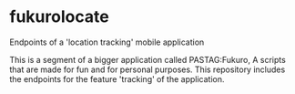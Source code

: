 # fukurolocate
Endpoints of a 'location tracking' mobile application

This is a segment of a bigger application called PASTAG:Fukuro, A scripts that are made for fun and for personal purposes.
This repository includes the endpoints for the feature 'tracking' of the application.
